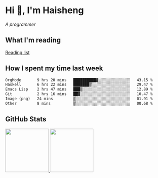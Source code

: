 
# Hi 👋, I'm Haisheng

*A programmer*


## What I'm reading

[Reading list](https://freizl.github.io/info/books.html)

## How I spent my time last week

<!--START_SECTION:waka-->

```txt
OrgMode       9 hrs 20 mins   ██████████▓░░░░░░░░░░░░░░   43.15 %
Haskell       6 hrs 22 mins   ███████▒░░░░░░░░░░░░░░░░░   29.47 %
Emacs Lisp    2 hrs 47 mins   ███▒░░░░░░░░░░░░░░░░░░░░░   12.89 %
Git           2 hrs 16 mins   ██▓░░░░░░░░░░░░░░░░░░░░░░   10.47 %
Image (png)   24 mins         ▒░░░░░░░░░░░░░░░░░░░░░░░░   01.91 %
Other         8 mins          ▒░░░░░░░░░░░░░░░░░░░░░░░░   00.68 %
```

<!--END_SECTION:waka-->

## GitHub Stats

<a href="https://github.com/hw202207">
  <img height="137px" src="https://github-readme-stats.vercel.app/api?username=freizl&hide_title=false&hide_border=true&show_icons=true&include_all_commits=true&count_private=true&line_height=21&theme=" />
  <img height="137px" src="https://github-readme-stats.vercel.app/api/top-langs/?username=freizl&hide_title=true&hide_border=true&layout=compact&langs_count=6&theme=" />
</a>
